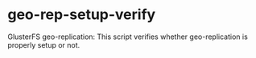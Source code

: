 # geo-rep-setup-verify
GlusterFS geo-replication: This script verifies whether geo-replication is properly setup or not.
